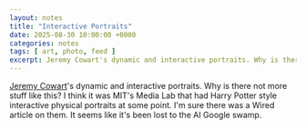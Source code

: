 ```yaml
---
layout: notes
title: "Interactive Portraits"
date: 2025-08-30 10:00:00 +0000
categories: notes
tags: [ art, photo, feed ]
excerpt: Jeremy Cowart's dynamic and interactive portraits. Why is there not more stuff like this? 
---
```


[Jeremy Cowart](https://www.jeremycowart.com)'s dynamic and interactive portraits. Why is there not more stuff like
this? I think it was MIT's Media Lab that had Harry Potter style interactive physical portraits at some point. I'm sure
there was a Wired article on them. It seems like it's been lost to the AI Google swamp.

